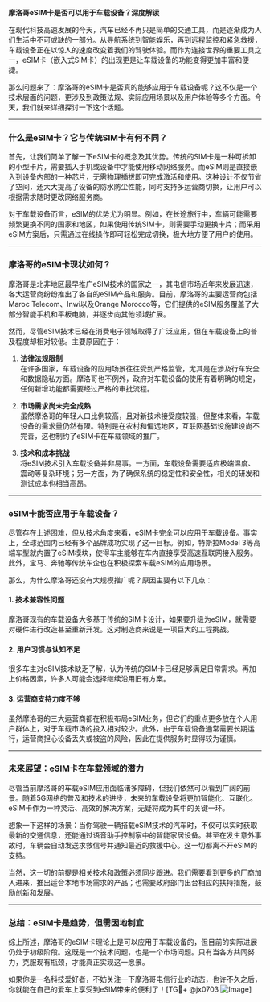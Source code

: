 **摩洛哥eSIM卡是否可以用于车载设备？深度解读**

在现代科技高速发展的今天，汽车已经不再只是简单的交通工具，而是逐渐成为人们生活中不可或缺的一部分。从导航系统到智能娱乐，再到远程监控和紧急救援，车载设备正在以惊人的速度改变着我们的驾驶体验。而作为连接世界的重要工具之一，eSIM卡（嵌入式SIM卡）的出现更是让车载设备的功能变得更加丰富和便捷。

那么问题来了：摩洛哥的eSIM卡是否真的能够应用于车载设备呢？这不仅是一个技术层面的问题，更涉及到政策法规、实际应用场景以及用户体验等多个方面。今天，我们就来详细探讨一下这个话题。

---

### **什么是eSIM卡？它与传统SIM卡有何不同？**

首先，让我们简单了解一下eSIM卡的概念及其优势。传统的SIM卡是一种可拆卸的小型卡片，需要插入手机或设备中才能使用移动网络服务。而eSIM则是直接嵌入到设备内部的一种芯片，无需物理插拔即可完成激活和使用。这种设计不仅节省了空间，还大大提高了设备的防水防尘性能，同时支持多运营商切换，让用户可以根据需求随时更改网络服务商。

对于车载设备而言，eSIM的优势尤为明显。例如，在长途旅行中，车辆可能需要频繁更换不同的国家和地区，如果使用传统SIM卡，则需要手动更换卡片；而采用eSIM方案后，只需通过在线操作即可轻松完成切换，极大地方便了用户的使用。

---

### **摩洛哥的eSIM卡现状如何？**

摩洛哥是北非地区最早推广eSIM技术的国家之一，其电信市场近年来发展迅速，各大运营商纷纷推出了各自的eSIM产品和服务。目前，摩洛哥的主要运营商包括Maroc Telecom、Inwi以及Orange Morocco等，它们提供的eSIM服务覆盖了大部分智能手机和平板电脑，并逐步向其他领域扩展。

然而，尽管eSIM技术已经在消费电子领域取得了广泛应用，但在车载设备上的普及程度却相对较低。主要原因在于：

1. **法律法规限制**  
   在许多国家，车载设备的应用场景往往受到严格监管，尤其是在涉及行车安全和数据隐私方面。摩洛哥也不例外，政府对车载设备的使用有着明确的规定，任何新增功能都需要经过严格的审批流程。

2. **市场需求尚未完全成熟**  
   虽然摩洛哥的年轻人口比例较高，且对新技术接受度较强，但整体来看，车载设备的需求量仍然有限。特别是在农村和偏远地区，互联网基础设施建设尚不完善，这也制约了eSIM卡在车载领域的推广。

3. **技术和成本挑战**  
   将eSIM技术引入车载设备并非易事。一方面，车载设备需要适应极端温度、震动等复杂环境；另一方面，为了确保系统的稳定性和安全性，相关的研发和测试成本也相当高昂。

---

### **eSIM卡能否应用于车载设备？**

尽管存在上述困难，但从技术角度来看，eSIM卡完全可以应用于车载设备。事实上，全球范围内已经有多个品牌成功实现了这一目标。例如，特斯拉Model 3等高端车型就内置了eSIM模块，使得车主能够在车内直接享受高速互联网接入服务。此外，宝马、奔驰等传统车企也在积极探索车载eSIM的应用场景。

那么，为什么摩洛哥还没有大规模推广呢？原因主要有以下几点：

#### **1. 技术兼容性问题**
摩洛哥现有的车载设备大多基于传统的SIM卡设计，如果要升级为eSIM，就需要对硬件进行改造甚至重新开发。这对制造商来说是一项巨大的工程挑战。

#### **2. 用户习惯与认知不足**
很多车主对eSIM技术缺乏了解，认为传统的SIM卡已经足够满足日常需求。再加上价格因素，许多人可能会选择继续沿用旧有方案。

#### **3. 运营商支持力度不够**
虽然摩洛哥的三大运营商都在积极布局eSIM业务，但它们的重点更多放在个人用户群体上，对于车载市场的投入相对较少。此外，由于车载设备通常需要长期运行，运营商担心设备丢失或被盗的风险，因此在提供服务时显得较为谨慎。

---

### **未来展望：eSIM卡在车载领域的潜力**

尽管当前摩洛哥的车载eSIM应用面临诸多障碍，但我们依然可以看到广阔的前景。随着5G网络的普及和技术的进步，未来的车载设备将更加智能化、互联化。eSIM卡作为一种灵活、高效的解决方案，无疑将成为其中的关键一环。

想象一下这样的场景：当你驾驶一辆搭载eSIM技术的汽车时，不仅可以实时获取最新的交通信息，还能通过语音助手控制家中的智能家居设备。甚至在发生意外事故时，车辆会自动发送求救信号并通知最近的救援中心。这一切都离不开eSIM的支持。

当然，这一切的前提是相关技术和政策必须同步跟进。我们需要看到更多的厂商加入进来，推出适合本地市场需求的产品；也需要政府部门出台相应的扶持措施，鼓励创新和发展。

---

### **总结：eSIM卡是趋势，但需因地制宜**

综上所述，摩洛哥的eSIM卡理论上是可以应用于车载设备的，但目前的实际进展仍处于初级阶段。这既是一个技术问题，也是一个市场问题。只有当各方共同努力，克服现有瓶颈，才能真正实现这一愿景。

如果你是一名科技爱好者，不妨关注一下摩洛哥电信行业的动态，也许不久之后，你就能在自己的爱车上享受到eSIM带来的便利了！[TG💪+ @jx0703 ![Image](https://github.com/user-attachments/assets/dbca1d08-cadb-493c-b0ec-ad6f7a83f270)]